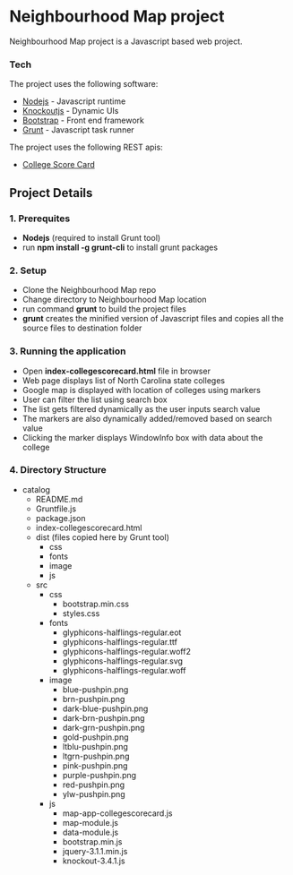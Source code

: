 # Neighbourhood Map project

Neighbourhood Map project is a Javascript based web project.


### Tech

The project uses the following software:

* [Nodejs](nodejs.org) - Javascript runtime
* [Knockoutjs](knockoutjs) - Dynamic UIs
* [Bootstrap](getbootstrap.com) - Front end framework
* [Grunt](gruntjs.com) - Javascript task runner

The project uses the following REST apis:

* [College Score Card](https://api.data.gov/ed/collegescorecard/v1/schools.json)

## Project Details
### 1. Prerequites
+ **Nodejs** (required to install Grunt tool)
+ run **npm install -g grunt-cli** to install grunt packages

### 2. Setup
+ Clone the Neighbourhood Map repo
+ Change directory to Neighbourhood Map location
+ run command **grunt** to build the project files
+ **grunt** creates the minified version of Javascript files and copies all the source files to destination folder 

### 3. Running the application
+ Open **index-collegescorecard.html** file in browser
+ Web page displays list of North Carolina state colleges
+ Google map is displayed with location of colleges using markers
+ User can filter the list using search box
+ The list gets filtered dynamically as the user inputs search value
+ The markers are also dynamically added/removed based on search value
+ Clicking the marker displays WindowInfo box with data about the college
    
### 4. Directory Structure
* catalog
    + README.md
    + Gruntfile.js
    + package.json
    + index-collegescorecard.html
    + dist (files copied here by Grunt tool)
        + css
        + fonts
        + image
        + js
    + src
        + css
            + bootstrap.min.css
            + styles.css
        + fonts
            + glyphicons-halflings-regular.eot
            + glyphicons-halflings-regular.ttf
            + glyphicons-halflings-regular.woff2
            + glyphicons-halflings-regular.svg
            + glyphicons-halflings-regular.woff
        + image
            + blue-pushpin.png
            + brn-pushpin.png
            + dark-blue-pushpin.png
            + dark-brn-pushpin.png
            + dark-grn-pushpin.png
            + gold-pushpin.png
            + ltblu-pushpin.png
            + ltgrn-pushpin.png
            + pink-pushpin.png
            + purple-pushpin.png
            + red-pushpin.png
            + ylw-pushpin.png
        + js
            + map-app-collegescorecard.js
            + map-module.js
            + data-module.js
            + bootstrap.min.js
            + jquery-3.1.1.min.js
            + knockout-3.4.1.js
